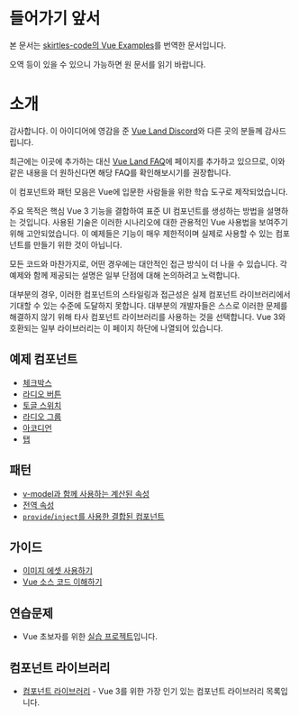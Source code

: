 <script setup>
import { onMounted } from 'vue'

if (typeof window !== 'undefined') {
  const hash =  window.location.hash

  if (['#component-libraries', '#component-libraries-notes'].includes(hash)) {
    onMounted(() => {
      window.location = './component-libraries' + hash
    })
  }
}
</script>
# 들어가기 앞서

본 문서는 [skirtles-code의 Vue Examples](https://skirtles-code.github.io/vue-examples/)를 번역한 문서입니다.

오역 등이 있을 수 있으니 가능하면 원 문서를 읽기 바랍니다.

# 소개

<div class="info custom-block">

감사합니다. 이 아이디어에 영감을 준 [Vue Land Discord](https://chat.vuejs.org/)와 다른 곳의 분들께 감사드립니다.

최근에는 이곳에 추가하는 대신 [Vue Land FAQ](https://vue-land.github.io/faq/)에 페이지를 추가하고 있으므로, 이와 같은 내용을 더 원하신다면 해당 FAQ를 확인해보시기를 권장합니다.

</div>

이 컴포넌트와 패턴 모음은 Vue에 입문한 사람들을 위한 학습 도구로 제작되었습니다.

주요 목적은 핵심 Vue 3 기능을 결합하여 표준 UI 컴포넌트를 생성하는 방법을 설명하는 것입니다. 사용된 기술은 이러한 시나리오에 대한 관용적인 Vue 사용법을 보여주기 위해 고안되었습니다. 이 예제들은 기능이 매우 제한적이며 실제로 사용할 수 있는 컴포넌트를 만들기 위한 것이 아닙니다.

모든 코드와 마찬가지로, 어떤 경우에는 대안적인 접근 방식이 더 나을 수 있습니다. 각 예제와 함께 제공되는 설명은 일부 단점에 대해 논의하려고 노력합니다.

대부분의 경우, 이러한 컴포넌트의 스타일링과 접근성은 실제 컴포넌트 라이브러리에서 기대할 수 있는 수준에 도달하지 못합니다. 대부분의 개발자들은 스스로 이러한 문제를 해결하지 않기 위해 타사 컴포넌트 라이브러리를 사용하는 것을 선택합니다. Vue 3와 호환되는 일부 라이브러리는 이 페이지 하단에 나열되어 있습니다.

## 예제 컴포넌트

* [체크박스](./components/checkbox)
* [라디오 버튼](./components/radio)
* [토글 스위치](./components/toggle-switch)
* [라디오 그룹](./components/radio-group)
* [아코디언](./components/accordion)
* [탭](./components/tabs)

## 패턴

* [v-model과 함께 사용하는 계산된 속성](./patterns/computed-v-model)
* [전역 속성](./patterns/global-properties)
* [`provide`/`inject`를 사용한 결합된 컴포넌트](./patterns/coupled-components-with-provide-inject)

## 가이드

* [이미지 에셋 사용하기](./guides/working-with-image-assets)
* [Vue 소스 코드 이해하기](./advanced/understanding-the-vue-source-code)

## 연습문제

* Vue 초보자를 위한 [실습 프로젝트](./exercises/)입니다.

## 컴포넌트 라이브러리

* [컴포넌트 라이브러리](./component-libraries) - Vue 3를 위한 가장 인기 있는 컴포넌트 라이브러리 목록입니다.

